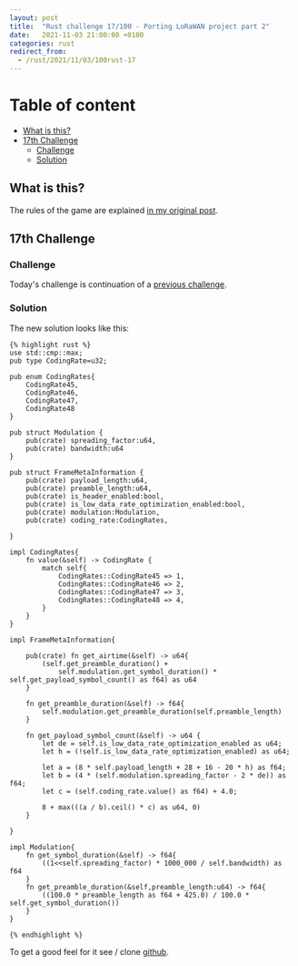 ```yaml
---
layout: post
title:  "Rust challenge 17/100 - Porting LoRaWAN project part 2"
date:   2021-11-03 21:00:00 +0100
categories: rust
redirect_from:
  - /rust/2021/11/03/100rust-17
---
```


#  Table of content
<!-- MarkdownTOC autolink="true" -->

- [What is this?](#what-is-this)
- [17th Challenge](#17th-challenge)
	- [Challenge](#challenge)
	- [Solution](#solution)

<!-- /MarkdownTOC -->

## What is this?

The rules of the game are explained [in my original post](https://maebli.github.io/rust/2021/10/18/100rust.html). 

## 17th Challenge
### Challenge

Today's challenge is continuation of a [previous challenge](https://maebli.github.io/rust/2021/10/31/100rust-12.html).


### Solution

The new solution looks like this:


	{% highlight rust %}
	use std::cmp::max;
	pub type CodingRate=u32;

	pub enum CodingRates{
	    CodingRate45,
	    CodingRate46,
	    CodingRate47,
	    CodingRate48
	}

	pub struct Modulation {
	    pub(crate) spreading_factor:u64,
	    pub(crate) bandwidth:u64
	}

	pub struct FrameMetaInformation {
	    pub(crate) payload_length:u64,
	    pub(crate) preamble_length:u64,
	    pub(crate) is_header_enabled:bool,
	    pub(crate) is_low_data_rate_optimization_enabled:bool,
	    pub(crate) modulation:Modulation,
	    pub(crate) coding_rate:CodingRates,

	}

	impl CodingRates{
	    fn value(&self) -> CodingRate {
	        match self{
	            CodingRates::CodingRate45 => 1,
	            CodingRates::CodingRate46 => 2,
	            CodingRates::CodingRate47 => 3,
	            CodingRates::CodingRate48 => 4,
	        }
	    }
	}

	impl FrameMetaInformation{

	    pub(crate) fn get_airtime(&self) -> u64{
	        (self.get_preamble_duration() +
	            self.modulation.get_symbol_duration() * self.get_payload_symbol_count() as f64) as u64
	    }

	    fn get_preamble_duration(&self) -> f64{
	        self.modulation.get_preamble_duration(self.preamble_length)
	    }

	    fn get_payload_symbol_count(&self) -> u64 {
	        let de = self.is_low_data_rate_optimization_enabled as u64;
	        let h = (!self.is_low_data_rate_optimization_enabled) as u64;

	        let a = (8 * self.payload_length + 28 + 16 - 20 * h) as f64;
	        let b = (4 * (self.modulation.spreading_factor - 2 * de)) as f64;
	        let c = (self.coding_rate.value() as f64) + 4.0;

	        8 + max(((a / b).ceil() * c) as u64, 0)
	    }

	}

	impl Modulation{
	    fn get_symbol_duration(&self) -> f64{
	        ((1<<self.spreading_factor) * 1000_000 / self.bandwidth) as f64
	    }
	    fn get_preamble_duration(&self,preamble_length:u64) -> f64{
	        ((100.0 * preamble_length as f64 + 425.0) / 100.0 * self.get_symbol_duration())
	    }
	}

	{% endhighlight %}

To get a good feel for it see / clone [github](https://github.com/maebli/100rustsnippets/tree/master/lorawan-project-structure-2).
